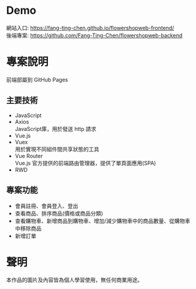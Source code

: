 Demo
===
網站入口: https://fang-ting-chen.github.io/flowershopweb-frontend/      
後端專案: https://github.com/Fang-Ting-Chen/flowershopweb-backend  

專案說明
===
前端部屬到 GitHub Pages

主要技術
---
* JavaScript  
* Axios  
   JavaScript庫，用於發送 http 請求
* Vue.js
* Vuex  
   用於實現不同組件間共享狀態的工具
* Vue Router  
   Vue.js 官方提供的前端路由管理器，提供了單頁面應用(SPA)
* RWD

專案功能
---
* 會員註冊、會員登入、登出
* 查看商品、排序商品(價格或商品分類)
* 查看購物車、新增商品到購物車、增加/減少購物車中的商品數量、從購物車中移除商品
* 新增訂單

聲明
===
本作品的圖片及內容皆為個人學習使用，無任何商業用途。

